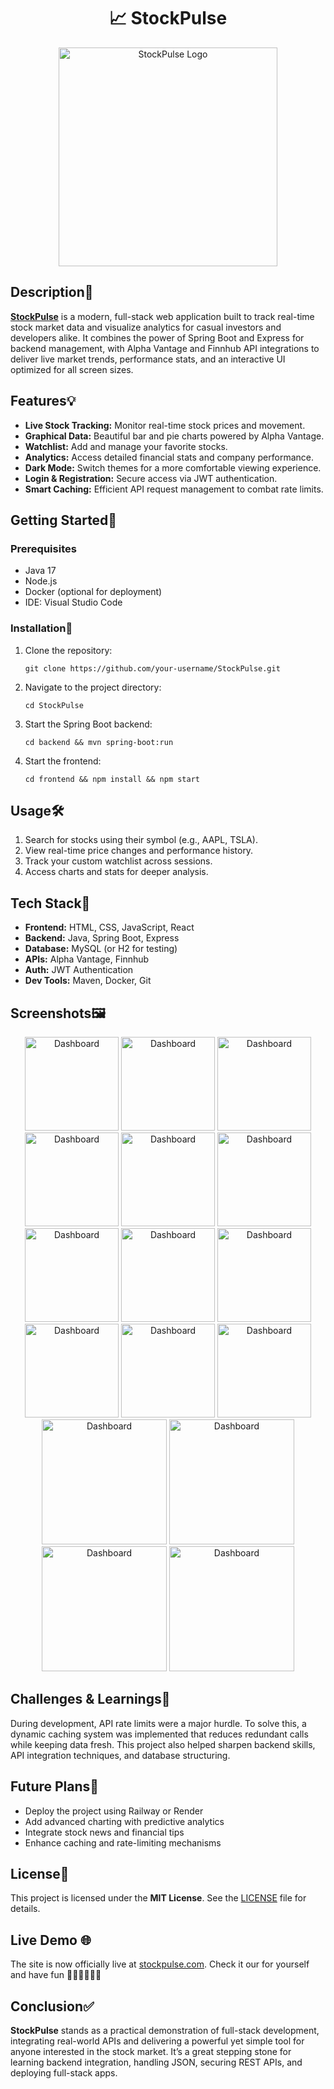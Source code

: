 <h1 align="center">📈 StockPulse</h1>
<p align="center"><img src="https://github.com/ArjiJethin/StockPulse/blob/main/src/main/resources/static/assets/Icons/StockPulse%20Gold%20Dark%20NoBg.png?raw=true" alt="StockPulse Logo" height="350" /></p>

<h2>Description📜</h2>
<p>
<strong><a href='https://stockpulse-hv4q.onrender.com'>StockPulse</a></strong> is a modern, full-stack web application built to track real-time stock market data and visualize analytics for casual investors and developers alike. It combines the power of Spring Boot and Express for backend management, with Alpha Vantage and Finnhub API integrations to deliver live market trends, performance stats, and an interactive UI optimized for all screen sizes.
</p>

<h2>Features💡</h2>
<ul>
  <li><strong>Live Stock Tracking:</strong> Monitor real-time stock prices and movement.</li>
  <li><strong>Graphical Data:</strong> Beautiful bar and pie charts powered by Alpha Vantage.</li>
  <li><strong>Watchlist:</strong> Add and manage your favorite stocks.</li>
  <li><strong>Analytics:</strong> Access detailed financial stats and company performance.</li>
  <li><strong>Dark Mode:</strong> Switch themes for a more comfortable viewing experience.</li>
  <li><strong>Login & Registration:</strong> Secure access via JWT authentication.</li>
  <li><strong>Smart Caching:</strong> Efficient API request management to combat rate limits.</li>
</ul>

<h2>Getting Started🚀</h2>
<h3>Prerequisites</h3>
<ul>
  <li>Java 17</li>
  <li>Node.js</li>
  <li>Docker (optional for deployment)</li>
  <li>IDE: Visual Studio Code</li>
</ul>

<h3>Installation💾</h3>
<ol>
  <li>Clone the repository:</li>
  <pre><code>git clone https://github.com/your-username/StockPulse.git</code></pre>
  <li>Navigate to the project directory:</li>
  <pre><code>cd StockPulse</code></pre>
  <li>Start the Spring Boot backend:</li>
  <pre><code>cd backend && mvn spring-boot:run</code></pre>
  <li>Start the frontend:</li>
  <pre><code>cd frontend && npm install && npm start</code></pre>
</ol>

<h2>Usage🛠️</h2>
<ol>
  <li>Search for stocks using their symbol (e.g., AAPL, TSLA).</li>
  <li>View real-time price changes and performance history.</li>
  <li>Track your custom watchlist across sessions.</li>
  <li>Access charts and stats for deeper analysis.</li>
</ol>

<h2>Tech Stack🧱</h2>
<ul>
  <li><strong>Frontend:</strong> HTML, CSS, JavaScript, React</li>
  <li><strong>Backend:</strong> Java, Spring Boot, Express</li>
  <li><strong>Database:</strong> MySQL (or H2 for testing)</li>
  <li><strong>APIs:</strong> Alpha Vantage, Finnhub</li>
  <li><strong>Auth:</strong> JWT Authentication</li>
  <li><strong>Dev Tools:</strong> Maven, Docker, Git</li>
</ul>

<h2>Screenshots🖼️</h2>
<div align="center">
  <img src="https://github.com/ArjiJethin/StockPulse/blob/main/src/main/resources/static/assets/Screenshots/Screenshot%202025-05-18%20184707.png?raw=true" alt="Dashboard" height="150px" />
  <img src="https://github.com/ArjiJethin/StockPulse/blob/main/src/main/resources/static/assets/Screenshots/Screenshot%202025-05-18%20184719.png?raw=true" alt="Dashboard" height="150px" />
  <img src="https://github.com/ArjiJethin/StockPulse/blob/main/src/main/resources/static/assets/Screenshots/Screenshot%202025-05-18%20184741.png?raw=true" alt="Dashboard" height="150px" />
  <img src="https://github.com/ArjiJethin/StockPulse/blob/main/src/main/resources/static/assets/Screenshots/Screenshot%202025-05-18%20184732.png?raw=true" alt="Dashboard" height="150px" />
  <img src="https://github.com/ArjiJethin/StockPulse/blob/main/src/main/resources/static/assets/Screenshots/Screenshot%202025-05-18%20184833.png?raw=true" alt="Dashboard" height="150px" />
  <img src="https://github.com/ArjiJethin/StockPulse/blob/main/src/main/resources/static/assets/Screenshots/Screenshot%202025-05-18%20184845.png?raw=true" alt="Dashboard" height="150px" />
  <img src="https://github.com/ArjiJethin/StockPulse/blob/main/src/main/resources/static/assets/Screenshots/Screenshot%202025-05-18%20184938.png?raw=true" alt="Dashboard" height="150px" />
  <img src="https://github.com/ArjiJethin/StockPulse/blob/main/src/main/resources/static/assets/Screenshots/Screenshot%202025-05-18%20184928.png?raw=true" alt="Dashboard" height="150px" />
  <img src="https://github.com/ArjiJethin/StockPulse/blob/main/src/main/resources/static/assets/Screenshots/Screenshot%202025-05-18%20185023.png?raw=true" alt="Dashboard" height="150px" />
  <img src="https://github.com/ArjiJethin/StockPulse/blob/main/src/main/resources/static/assets/Screenshots/Screenshot%202025-05-18%20185002.png?raw=true" alt="Dashboard" height="150px" />
  <img src="https://github.com/ArjiJethin/StockPulse/blob/main/src/main/resources/static/assets/Screenshots/Screenshot%202025-05-18%20185339.png?raw=true" alt="Dashboard" height="150px" />
  <img src="https://github.com/ArjiJethin/StockPulse/blob/main/src/main/resources/static/assets/Screenshots/Screenshot%202025-05-18%20185045.png?raw=true" alt="Dashboard" height="150px" />

  <br/>

  <img src="https://github.com/ArjiJethin/StockPulse/blob/main/src/main/resources/static/assets/Screenshots/Screenshot%202025-05-18%20185510.png?raw=true" alt="Dashboard" height="200px" />
  <img src="https://github.com/ArjiJethin/StockPulse/blob/main/src/main/resources/static/assets/Screenshots/Screenshot%202025-05-18%20185602.png?raw=true" alt="Dashboard" height="200px" />
  <img src="https://github.com/ArjiJethin/StockPulse/blob/main/src/main/resources/static/assets/Screenshots/Screenshot%202025-05-18%20185634.png?raw=true" alt="Dashboard" height="200px" />
  <img src="https://github.com/ArjiJethin/StockPulse/blob/main/src/main/resources/static/assets/Screenshots/Screenshot%202025-05-18%20185728.png?raw=true" alt="Dashboard" height="200px" />
</div>

<h2>Challenges & Learnings🧠</h2>
<p>
During development, API rate limits were a major hurdle. To solve this, a dynamic caching system was implemented that reduces redundant calls while keeping data fresh. This project also helped sharpen backend skills, API integration techniques, and database structuring.
</p>

<h2>Future Plans🔮</h2>
<ul>
  <li>Deploy the project using Railway or Render</li>
  <li>Add advanced charting with predictive analytics</li>
  <li>Integrate stock news and financial tips</li>
  <li>Enhance caching and rate-limiting mechanisms</li>
</ul>

<h2>License🪪</h2>
<p>This project is licensed under the <strong>MIT License</strong>. See the <a href="LICENSE">LICENSE</a> file for details.</p>

<h2>Live Demo 🌐</h2>
<p>The site is now officially live at <a href="https://stockpulse-hv4q.onrender.com">stockpulse.com</a>. Check it our for yourself and have fun 🙌🏻🫱🏻‍🫲🏻</p>

<h2>Conclusion✅</h2>
<p>
<strong>StockPulse</strong> stands as a practical demonstration of full-stack development, integrating real-world APIs and delivering a powerful yet simple tool for anyone interested in the stock market. It’s a great stepping stone for learning backend integration, handling JSON, securing REST APIs, and deploying full-stack apps.
</p>
